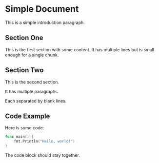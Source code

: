 # Simple Document

This is a simple introduction paragraph.

## Section One

This is the first section with some content.
It has multiple lines but is small enough for a single chunk.

## Section Two

This is the second section.

It has multiple paragraphs.

Each separated by blank lines.

## Code Example

Here is some code:

```go
func main() {
    fmt.Println("Hello, world!")
}
```

The code block should stay together.
